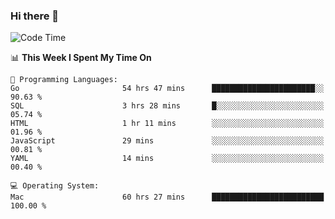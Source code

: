 ### Hi there 👋

<!--
**CrazyCollin/crazycollin** is a ✨ _special_ ✨ repository because its `README.md` (this file) appears on your GitHub profile.

Here are some ideas to get you started:

- 🔭 I’m currently working on ...
- 🌱 I’m currently learning ...
- 👯 I’m looking to collaborate on ...
- 🤔 I’m looking for help with ...
- 💬 Ask me about ...
- 📫 How to reach me: ...
- 😄 Pronouns: ...
- ⚡ Fun fact: ...
-->

<!--START_SECTION:waka-->
![Code Time](http://img.shields.io/badge/Code%20Time-1%2C981%20hrs%2036%20mins-blue)

📊 **This Week I Spent My Time On** 

```text
💬 Programming Languages: 
Go                       54 hrs 47 mins      ███████████████████████░░   90.63 % 
SQL                      3 hrs 28 mins       █░░░░░░░░░░░░░░░░░░░░░░░░   05.74 % 
HTML                     1 hr 11 mins        ░░░░░░░░░░░░░░░░░░░░░░░░░   01.96 % 
JavaScript               29 mins             ░░░░░░░░░░░░░░░░░░░░░░░░░   00.81 % 
YAML                     14 mins             ░░░░░░░░░░░░░░░░░░░░░░░░░   00.40 % 

💻 Operating System: 
Mac                      60 hrs 27 mins      █████████████████████████   100.00 % 
```


<!--END_SECTION:waka-->
